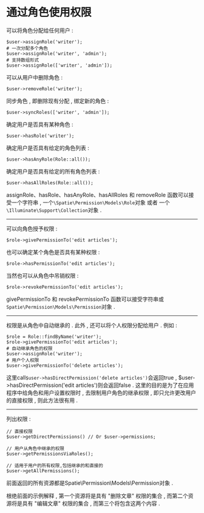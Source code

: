 # 通过角色使用权限

可以将角色分配给任何用户 :

```
$user->assignRole('writer');
# 一次分配多个角色
$user->assignRole('writer', 'admin');
# 支持数组形式
$user->assignRole(['writer', 'admin']);
```

可以从用户中删除角色 :

```
$user->removeRole('writer');
```

同步角色 , 即删除现有分配 , 绑定新的角色 :

```
$user->syncRoles(['writer', 'admin']);
```

确定用户是否具有某种角色 :

```
$user->hasRole('writer');
```

确定用户是否具有给定的角色列表 :

```
$user->hasAnyRole(Role::all());
```

确定用户是否具有给定的所有角色列表 :

```
$user->hasAllRoles(Role::all());
```

assignRole、hasRole、hasAnyRole、hasAllRoles 和 removeRole 函数可以接受一个字符串 , 一个`\Spatie\Permission\Models\Role`对象 或者 一个`\Illuminate\Support\Collection`对象 .

---

可以向角色授予权限 :

```
$role->givePermissionTo('edit articles');
```

也可以确定某个角色是否具有某种权限 :

```
$role->hasPermissionTo('edit articles');
```

当然也可以从角色中吊销权限 :

```
$role->revokePermissionTo('edit articles');
```

givePermissionTo 和 revokePermissionTo 函数可以接受字符串或`Spatie\Permission\Models\Permission`对象 .

---

权限是从角色中自动继承的 . 此外 , 还可以将个人权限分配给用户 . 例如 :

```
$role = Role::findByName('writer');
$role->givePermissionTo('edit articles');
# 自动继承角色的权限
$user->assignRole('writer');
# 用户个人权限
$user->givePermissionTo('delete articles');
```

这里call`$user->hasDirectPermission('delete articles')`会返回true , $user-&gt;hasDirectPermission\('edit articles'\)则会返回false . 这里的目的是为了在应用程序中给角色和用户设置权限时 , 去限制用户角色的继承权限 , 即只允许更改用户的直接权限 , 则此方法很有用 .

---

列出权限 :

```
// 直接权限
$user->getDirectPermissions() // Or $user->permissions;

// 用户从角色中继承的权限
$user->getPermissionsViaRoles();

// 适用于用户的所有权限,包括继承的和直接的
$user->getAllPermissions();
```

前面返回的所有资源都是Spatie\Permission\Models\Permission对象 . 

根绝前面的示例解释 , 第一个资源将是具有 "删除文章" 权限的集合 , 而第二个资源将是具有 "编辑文章" 权限的集合 , 而第三个将包含这两个内容 . 

